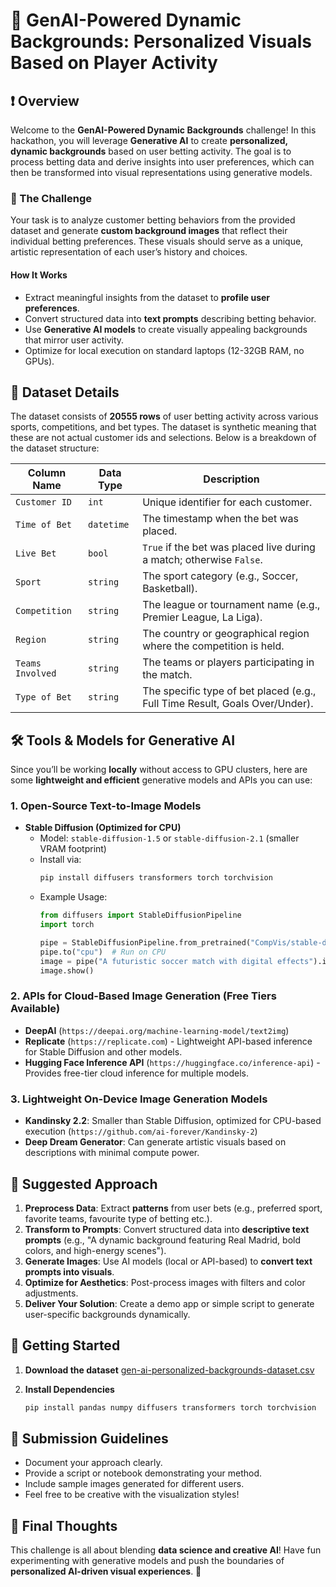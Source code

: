 # 🎲 GenAI-Powered Dynamic Backgrounds: Personalized Visuals Based on Player Activity

## ❗ Overview
Welcome to the **GenAI-Powered Dynamic Backgrounds** challenge! In this hackathon, you will leverage **Generative AI** to create **personalized, dynamic backgrounds** based on user betting activity. The goal is to process betting data and derive insights into user preferences, which can then be transformed into visual representations using generative models.

### 📌 The Challenge
Your task is to analyze customer betting behaviors from the provided dataset and generate **custom background images** that reflect their individual betting preferences. These visuals should serve as a unique, artistic representation of each user’s history and choices.

#### **How It Works**
- Extract meaningful insights from the dataset to **profile user preferences**.
- Convert structured data into **text prompts** describing betting behavior.
- Use **Generative AI models** to create visually appealing backgrounds that mirror user activity.
- Optimize for local execution on standard laptops (12-32GB RAM, no GPUs).

## 📂 Dataset Details
The dataset consists of **20555 rows** of user betting activity across various sports, competitions, and bet types. The dataset is synthetic meaning that these are not actual customer ids and selections. Below is a breakdown of the dataset structure:

| Column Name     | Data Type    | Description |
|----------------|-------------|-------------|
| `Customer ID`  | `int`       | Unique identifier for each customer. |
| `Time of Bet`  | `datetime`  | The timestamp when the bet was placed. |
| `Live Bet`     | `bool`      | `True` if the bet was placed live during a match; otherwise `False`. |
| `Sport`        | `string`    | The sport category (e.g., Soccer, Basketball). |
| `Competition`  | `string`    | The league or tournament name (e.g., Premier League, La Liga). |
| `Region`       | `string`    | The country or geographical region where the competition is held. |
| `Teams Involved` | `string`  | The teams or players participating in the match. |
| `Type of Bet`  | `string`    | The specific type of bet placed (e.g., Full Time Result, Goals Over/Under). |

## 🛠️ Tools & Models for Generative AI
Since you’ll be working **locally** without access to GPU clusters, here are some **lightweight and efficient** generative models and APIs you can use:

### **1. Open-Source Text-to-Image Models**
- **Stable Diffusion (Optimized for CPU)**  
  - Model: `stable-diffusion-1.5` or `stable-diffusion-2.1` (smaller VRAM footprint)
  - Install via:
    ```bash
    pip install diffusers transformers torch torchvision
    ```
  - Example Usage:
    ```python
    from diffusers import StableDiffusionPipeline
    import torch
    
    pipe = StableDiffusionPipeline.from_pretrained("CompVis/stable-diffusion-v1-4")
    pipe.to("cpu")  # Run on CPU
    image = pipe("A futuristic soccer match with digital effects").images[0]
    image.show()
    ```

### **2. APIs for Cloud-Based Image Generation (Free Tiers Available)**
- **DeepAI** (`https://deepai.org/machine-learning-model/text2img`)
- **Replicate** (`https://replicate.com`) - Lightweight API-based inference for Stable Diffusion and other models.
- **Hugging Face Inference API** (`https://huggingface.co/inference-api`) - Provides free-tier cloud inference for multiple models.

### **3. Lightweight On-Device Image Generation Models**
- **Kandinsky 2.2**: Smaller than Stable Diffusion, optimized for CPU-based execution (`https://github.com/ai-forever/Kandinsky-2`)
- **Deep Dream Generator**: Can generate artistic visuals based on descriptions with minimal compute power.

## 🚀 Suggested Approach
1. **Preprocess Data**: Extract **patterns** from user bets (e.g., preferred sport, favorite teams, favourite type of betting etc.).
2. **Transform to Prompts**: Convert structured data into **descriptive text prompts** (e.g., "A dynamic background featuring Real Madrid, bold colors, and high-energy scenes").
3. **Generate Images**: Use AI models (local or API-based) to **convert text prompts into visuals**.
4. **Optimize for Aesthetics**: Post-process images with filters and color adjustments.
5. **Deliver Your Solution**: Create a demo app or simple script to generate user-specific backgrounds dynamically.

## 👤 Getting Started
1. **Download the dataset**
[gen-ai-personalized-backgrounds-dataset.csv](https://github.com/novibet-ai-hackathon/novibet-ai-hackathon/blob/main/gen-ai-personalized-backgrounds/gen-ai-personalized-backgrounds-dataset.csv)

2. **Install Dependencies**
   ```bash
   pip install pandas numpy diffusers transformers torch torchvision
   ```

## 📑 Submission Guidelines
- Document your approach clearly.
- Provide a script or notebook demonstrating your method.
- Include sample images generated for different users.
- Feel free to be creative with the visualization styles!

## 🎯 Final Thoughts
This challenge is all about blending **data science and creative AI**! Have fun experimenting with generative models and push the boundaries of **personalized AI-driven visual experiences**. 🚀

